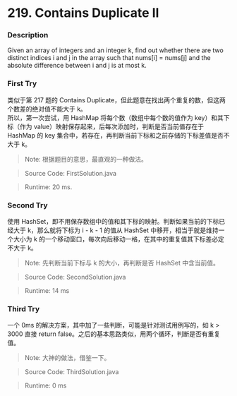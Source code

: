 # 219. Contains Duplicate II
### Description
Given an array of integers and an integer k, find out whether there are two distinct indices i and j in the array such that nums[i] = nums[j] and the absolute difference between i and j is at most k.

### First Try
类似于第 217 题的 Contains Duplicate，但此题意在找出两个重复的数，但这两个数差的绝对值不能大于 k。<br>
所以，第一次尝试，用 HashMap 将每个数（数组中每个数的值作为 key）和其下标（作为 value）映射保存起来，后每次添加时，判断是否当前值存在于 HashMap 的 key 集合中，若存在，再判断当前下标和之前存储的下标差值是否不大于 k。

>Note: 根据题目的意思，最直观的一种做法。

> Source Code: FirstSolution.java

> Runtime: 20 ms.

### Second Try
使用 HashSet，即不用保存数组中的值和其下标的映射。判断如果当前的下标已经大于 k，那么就将下标为 i - k - 1 的值从 HashSet 中移开，相当于就是维持一个大小为 k 的一个移动窗口，每次向后移动一格，在其中的重复值其下标差必定不大于 k。

>Note: 先判断当前下标与 k 的大小，再判断是否 HashSet 中含当前值。


> Source Code: SecondSolution.java

>Runtime: 14 ms

### Third Try
一个 0ms 的解决方案，其中加了一些判断，可能是针对测试用例写的，如 k > 3000 直接 return false。之后的基本思路类似，用两个循环，判断是否有重复值。

>Note: 大神的做法，借鉴一下。

> Source Code: ThirdSolution.java

>Runtime: 0 ms
